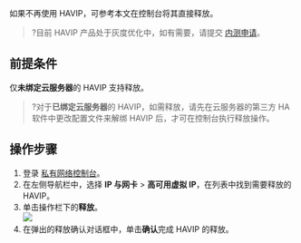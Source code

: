 如果不再使用 HAVIP，可参考本文在控制台将其直接释放。
>?目前 HAVIP 产品处于灰度优化中，如有需要，请提交 [内测申请](https://cloud.tencent.com/apply/p/azh0w1qoavk)。


## 前提条件
仅**未绑定云服务器**的 HAVIP 支持释放。
>?对于**已绑定云服务器**的 HAVIP，如需释放，请先在云服务器的第三方 HA 软件中更改配置文件来解绑 HAVIP 后，才可在控制台执行释放操作。
>
## 操作步骤
1. 登录 [私有网络控制台](https://console.cloud.tencent.com/vpc/)。
2. 在左侧导航栏中，选择 **IP 与网卡** > **高可用虚拟 IP**，在列表中找到需要释放的 HAVIP。
3. 单击操作栏下的**释放**。   
![](https://qcloudimg.tencent-cloud.cn/raw/57920885712afc539a415fe164ccecb0.png)
4. 在弹出的释放确认对话框中，单击**确认**完成 HAVIP 的释放。
